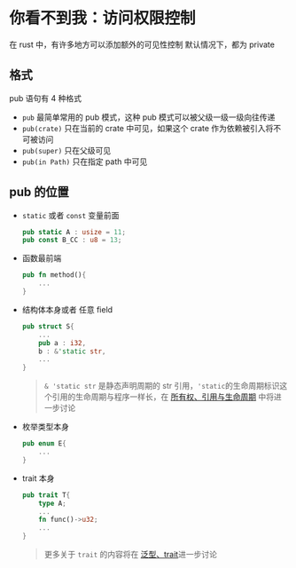 # 你看不到我：访问权限控制

在 rust 中，有许多地方可以添加额外的可见性控制
默认情况下，都为 private

## 格式

pub 语句有 4 种格式

- `pub`
  最简单常用的 pub 模式，这种 pub 模式可以被父级一级一级向往传递
- `pub(crate)`
  只在当前的 crate 中可见，如果这个 crate 作为依赖被引入将不可被访问
- `pub(super)`
  只在父级可见
- `pub(in Path)`
  只在指定 path 中可见

## pub 的位置

- `static` 或者 `const` 变量前面

  ```rust
  pub static A : usize = 11;
  pub const B_CC : u8 = 13;
  ```

- 函数最前端

  ```rust
  pub fn method(){
      ...
  }
  ```

- 结构体本身或者 任意 field

  ```rust
  pub struct S{
      ...
      pub a : i32,
      b : &'static str,
      ...
  }
  ```

  > `& 'static str` 是静态声明周期的 str 引用，`'static`的生命周期标识这个引用的生命周期与程序一样长，在 [所有权、引用与生命周期](../chapter10/readme.md) 中将进一步讨论

- 枚举类型本身

  ```rust
  pub enum E{
      ...
  }
  ```

- trait 本身

  ```rust
  pub trait T{
      type A;
      ...
      fn func()->u32;
      ...
  }
  ```

  > 更多关于 `trait` 的内容将在 [泛型、trait]()进一步讨论
